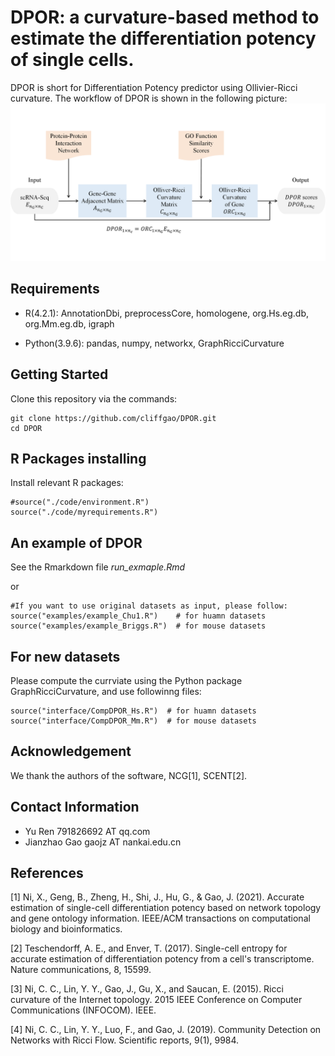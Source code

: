 # DPOR: a curvature-based method to estimate the differentiation potency of single cells.

DPOR is short for Differentiation Potency predictor using Ollivier-Ricci curvature. The workflow of DPOR is shown in the following picture:
![Workflow of DPOR](figures/Fig.1.png)


## Requirements 

- R(4.2.1): AnnotationDbi, preprocessCore, homologene, org.Hs.eg.db, org.Mm.eg.db, igraph

- Python(3.9.6): pandas, numpy, networkx, GraphRicciCurvature


## Getting Started

Clone this repository via the commands:

```
git clone https://github.com/cliffgao/DPOR.git
cd DPOR
```


## R Packages installing

Install relevant R packages:

```
#source("./code/environment.R")
source("./code/myrequirements.R")
```


## An example of DPOR

See the Rmarkdown file 
*run_exmaple.Rmd*

or  

```
#If you want to use original datasets as input, please follow: 
source("examples/example_Chu1.R")    # for huamn datasets
source("examples/example_Briggs.R")  # for mouse datasets
```


## For new datasets 

Please compute the currviate using the Python package GraphRicciCurvature, and use followinng files: 

```
source("interface/CompDPOR_Hs.R")  # for huamn datasets
source("interface/CompDPOR_Mm.R")  # for mouse datasets
```


## Acknowledgement
We thank the authors of the software, NCG[1], SCENT[2].

## Contact Information

- Yu Ren        791826692  AT  qq.com
- Jianzhao Gao  gaojz AT  nankai.edu.cn


 ## References
 [1] Ni, X., Geng, B., Zheng, H., Shi, J., Hu, G., & Gao, J. (2021). Accurate estimation of single-cell differentiation potency based on network topology and gene ontology information. IEEE/ACM transactions on computational biology and bioinformatics.

 [2] Teschendorff, A. E., and Enver, T. (2017). Single-cell entropy for accurate estimation of differentiation potency from a cell's transcriptome. Nature communications, 8, 15599.

 [3] Ni, C. C., Lin, Y. Y., Gao, J., Gu, X., and Saucan, E. (2015). Ricci curvature of the Internet topology. 2015 IEEE Conference on Computer Communications (INFOCOM). IEEE.
 
 [4] Ni, C. C., Lin, Y. Y., Luo, F., and Gao, J. (2019). Community Detection on Networks with Ricci Flow. Scientific reports, 9(1), 9984.

